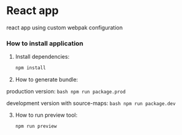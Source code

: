 # React app

react app using custom webpak configuration

### How to install application

1. Install dependencies:

    ```bash
    npm install
    ```

2. How to generate bundle:

  production version:
    ```bash
    npm run package.prod
    ```

  development version with source-maps:
    ```bash
    npm run package.dev
    ```

3. How to run preview tool:

    ```bash
    npm run preview
    ```
